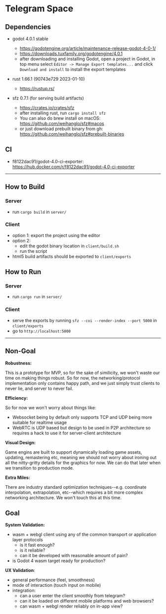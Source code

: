 # Telegram Space
## Dependencies
 - godot 4.0.1 stable
   - https://godotengine.org/article/maintenance-release-godot-4-0-1/
   - https://downloads.tuxfamily.org/godotengine/4.0.1
   - after downloading and installing Godot, open a project in Godot, in top menu select `Editor -> Manage Export templates...` and click `Download and install` to install the export templates

 - rust 1.66.1 (90743e729 2023-01-10)
   - https://rustup.rs/
 - sfz 0.7.1 (for serving build artifacts)
   - https://crates.io/crates/sfz
   - after installing rust, run `cargo install sfz`
   - You can also do brew install on macOS: https://github.com/weihanglo/sfz#macos
   - or just download prebuilt binary from gh: https://github.com/weihanglo/sfz#prebuilt-binaries

## CI
 - f8122dac91/godot-4.0-ci-exporter: https://hub.docker.com/r/f8122dac91/godot-4.0-ci-exporter

---

## How to Build
### Server
 - run `cargo build` in `server/`

### Client
 - option 1: export the project using the editor
 - option 2:
   - edit the godot binary location in `client/build.sh`
   - run the script
 - html5 build artifacts should be exported to `client/exports`

## How to Run
### Server
 - run `cargo run` in `server/`

### Client
 - serve the exports by running `sfz --coi --render-index --port 5000` in `client/exports`
 - go to `http://localhost:5000`

---

## Non-Goal

**Robustness:**

This is a prototype for MVP, so for the sake of similicity, we won't waste our
time on making things robust. So for now, the networking/protocol implementation
only contains happy path, and we just simply trust clients to never lie, and
server to never fail.

**Efficiency:**

So for now we won't worry about things like:
 - Websocket being by default only supports TCP and UDP being more suitable for realtime usage
 - WebRTC is UDP based but design to be used in P2P architecture so requires a hack to use it for server-client architecture

**Visual Design:**

Game engins are built to support dynamically loading game assets, updating,
remastering etc, meaning we should not worry about ironing out all the
nitty-gritty details for the graphics for now. We can do that later when we
transition to production mode.

**Extra Miles:**

There are industry standard optimization techniques--e.g. coordinate
interpolation, extrapolation, etc--which requires a bit more complex networking
architecture. We won't touch this at this time.

## Goal

**System Validation:**
 - wasm + webgl client using any of the common transport or application layer protocols
   - is it fast enough?
   - is it reliable?
   - can it be developed with reasonable amount of pain?
 - is Godot 4 wasm target ready for production?

**UX Validation**:
 - general performance (feel, smoothness)
 - mode of interaction (touch input on mobile)
 - integration:
   - can a user enter the client smoothly from telegram?
   - can it be loaded on different mobile platforms and web browsers?
   - can wasm + webgl render reliably on in-app view?
